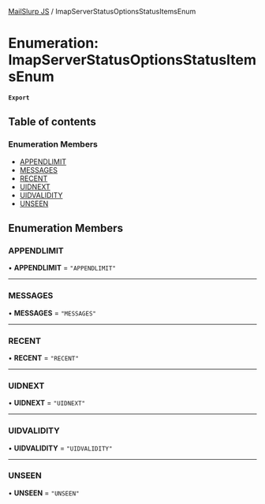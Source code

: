 [MailSlurp JS](../README.md) / ImapServerStatusOptionsStatusItemsEnum

# Enumeration: ImapServerStatusOptionsStatusItemsEnum

**`Export`**

## Table of contents

### Enumeration Members

- [APPENDLIMIT](ImapServerStatusOptionsStatusItemsEnum.md#appendlimit)
- [MESSAGES](ImapServerStatusOptionsStatusItemsEnum.md#messages)
- [RECENT](ImapServerStatusOptionsStatusItemsEnum.md#recent)
- [UIDNEXT](ImapServerStatusOptionsStatusItemsEnum.md#uidnext)
- [UIDVALIDITY](ImapServerStatusOptionsStatusItemsEnum.md#uidvalidity)
- [UNSEEN](ImapServerStatusOptionsStatusItemsEnum.md#unseen)

## Enumeration Members

### APPENDLIMIT

• **APPENDLIMIT** = ``"APPENDLIMIT"``

___

### MESSAGES

• **MESSAGES** = ``"MESSAGES"``

___

### RECENT

• **RECENT** = ``"RECENT"``

___

### UIDNEXT

• **UIDNEXT** = ``"UIDNEXT"``

___

### UIDVALIDITY

• **UIDVALIDITY** = ``"UIDVALIDITY"``

___

### UNSEEN

• **UNSEEN** = ``"UNSEEN"``
